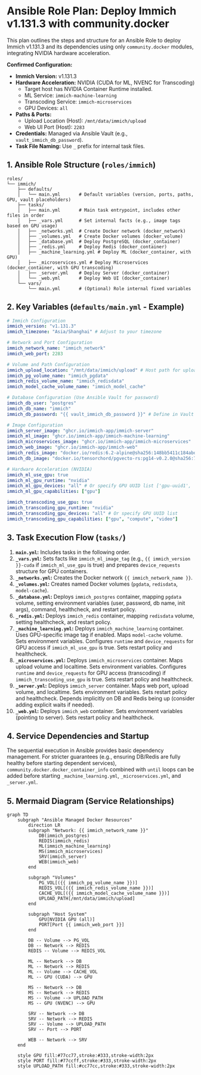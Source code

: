 # Ansible Role Plan: Deploy Immich v1.131.3 with community.docker

This plan outlines the steps and structure for an Ansible Role to deploy Immich v1.131.3 and its dependencies using only `community.docker` modules, integrating NVIDIA hardware acceleration.

**Confirmed Configuration:**

*   **Immich Version:** v1.131.3
*   **Hardware Acceleration:** NVIDIA (CUDA for ML, NVENC for Transcoding)
    *   Target host has NVIDIA Container Runtime installed.
    *   ML Service: `immich-machine-learning`
    *   Transcoding Service: `immich-microservices`
    *   GPU Devices: `all`
*   **Paths & Ports:**
    *   Upload Location (Host): `/mnt/data/immich/upload`
    *   Web UI Port (Host): `2283`
*   **Credentials:** Managed via Ansible Vault (e.g., `vault_immich_db_password`).
*   **Task File Naming:** Use `_` prefix for internal task files.

## 1. Ansible Role Structure (`roles/immich`)

```
roles/
└── immich/
    ├── defaults/
    │   └── main.yml       # Default variables (version, ports, paths, GPU, vault placeholders)
    ├── tasks/
    │   ├── main.yml       # Main task entrypoint, includes other files in order
    │   ├── _vars.yml      # Set internal facts (e.g., image tags based on GPU usage)
    │   ├── _networks.yml  # Create Docker network (docker_network)
    │   ├── _volumes.yml   # Create Docker volumes (docker_volume)
    │   ├── _database.yml  # Deploy PostgreSQL (docker_container)
    │   ├── _redis.yml     # Deploy Redis (docker_container)
    │   ├── _machine_learning.yml # Deploy ML (docker_container, with GPU)
    │   ├── _microservices.yml # Deploy Microservices (docker_container, with GPU transcoding)
    │   ├── _server.yml    # Deploy Server (docker_container)
    │   └── _web.yml       # Deploy Web UI (docker_container)
    └── vars/
        └── main.yml       # (Optional) Role internal fixed variables
```

## 2. Key Variables (`defaults/main.yml` - Example)

```yaml
# Immich Configuration
immich_version: "v1.131.3"
immich_timezone: "Asia/Shanghai" # Adjust to your timezone

# Network and Port Configuration
immich_network_name: "immich_network"
immich_web_port: 2283

# Volume and Path Configuration
immich_upload_location: "/mnt/data/immich/upload" # Host path for uploads
immich_pg_volume_name: "immich_pgdata"
immich_redis_volume_name: "immich_redisdata"
immich_model_cache_volume_name: "immich_model_cache"

# Database Configuration (Use Ansible Vault for password)
immich_db_user: "postgres"
immich_db_name: "immich"
immich_db_password: "{{ vault_immich_db_password }}" # Define in Vault

# Image Configuration
immich_server_image: "ghcr.io/immich-app/immich-server"
immich_ml_image: "ghcr.io/immich-app/immich-machine-learning"
immich_microservices_image: "ghcr.io/immich-app/immich-microservices"
immich_web_image: "ghcr.io/immich-app/immich-web"
immich_redis_image: "docker.io/redis:6.2-alpine@sha256:148bb5411c184abd288d9aaed139c98123eeb8824c5d3fce03cf721db58066d8"
immich_db_image: "docker.io/tensorchord/pgvecto-rs:pg14-v0.2.0@sha256:739cdd626151ff1f796dc95a6591b55a714f341c737e27f045019ceabf8e8c52"

# Hardware Acceleration (NVIDIA)
immich_ml_use_gpu: true
immich_ml_gpu_runtime: "nvidia"
immich_ml_gpu_devices: "all" # Or specify GPU UUID list ['gpu-uuid1', 'gpu-uuid2']
immich_ml_gpu_capabilities: ["gpu"]

immich_transcoding_use_gpu: true
immich_transcoding_gpu_runtime: "nvidia"
immich_transcoding_gpu_devices: "all" # Or specify GPU UUID list
immich_transcoding_gpu_capabilities: ["gpu", "compute", "video"]
```

## 3. Task Execution Flow (`tasks/`)

1.  **`main.yml`:** Includes tasks in the following order.
2.  **`_vars.yml`:** Sets facts like `immich_ml_image_tag` (e.g., `{{ immich_version }}-cuda` if `immich_ml_use_gpu` is true) and prepares `device_requests` structure for GPU containers.
3.  **`_networks.yml`:** Creates the Docker network `{{ immich_network_name }}`.
4.  **`_volumes.yml`:** Creates named Docker volumes (`pgdata`, `redisdata`, `model-cache`).
5.  **`_database.yml`:** Deploys `immich_postgres` container, mapping `pgdata` volume, setting environment variables (user, password, db name, init args), command, healthcheck, and restart policy.
6.  **`_redis.yml`:** Deploys `immich_redis` container, mapping `redisdata` volume, setting healthcheck, and restart policy.
7.  **`_machine_learning.yml`:** Deploys `immich_machine_learning` container. Uses GPU-specific image tag if enabled. Maps `model-cache` volume. Sets environment variables. Configures `runtime` and `device_requests` for GPU access if `immich_ml_use_gpu` is true. Sets restart policy and healthcheck.
8.  **`_microservices.yml`:** Deploys `immich_microservices` container. Maps upload volume and localtime. Sets environment variables. Configures `runtime` and `device_requests` for GPU access (transcoding) if `immich_transcoding_use_gpu` is true. Sets restart policy and healthcheck.
9.  **`_server.yml`:** Deploys `immich_server` container. Maps web port, upload volume, and localtime. Sets environment variables. Sets restart policy and healthcheck. Depends implicitly on DB and Redis being up (consider adding explicit waits if needed).
10. **`_web.yml`:** Deploys `immich_web` container. Sets environment variables (pointing to server). Sets restart policy and healthcheck.

## 4. Service Dependencies and Startup

The sequential execution in Ansible provides basic dependency management. For stricter guarantees (e.g., ensuring DB/Redis are fully healthy before starting dependent services), `community.docker.docker_container_info` combined with `until` loops can be added before starting `_machine_learning.yml`, `_microservices.yml`, and `_server.yml`.

## 5. Mermaid Diagram (Service Relationships)

```mermaid
graph TD
    subgraph "Ansible Managed Docker Resources"
        direction LR
        subgraph "Network: {{ immich_network_name }}"
            DB(immich_postgres)
            REDIS(immich_redis)
            ML(immich_machine_learning)
            MS(immich_microservices)
            SRV(immich_server)
            WEB(immich_web)
        end

        subgraph "Volumes"
            PG_VOL[({{ immich_pg_volume_name }})]
            REDIS_VOL[({{ immich_redis_volume_name }})]
            CACHE_VOL[({{ immich_model_cache_volume_name }})]
            UPLOAD_PATH[/mnt/data/immich/upload]
        end

        subgraph "Host System"
            GPU[NVIDIA GPU (all)]
            PORT[Port {{ immich_web_port }}]
        end

        DB -- Volume --> PG_VOL
        DB -- Network --> REDIS
        REDIS -- Volume --> REDIS_VOL

        ML -- Network --> DB
        ML -- Network --> REDIS
        ML -- Volume --> CACHE_VOL
        ML -- GPU (CUDA) --> GPU

        MS -- Network --> DB
        MS -- Network --> REDIS
        MS -- Volume --> UPLOAD_PATH
        MS -- GPU (NVENC) --> GPU

        SRV -- Network --> DB
        SRV -- Network --> REDIS
        SRV -- Volume --> UPLOAD_PATH
        SRV -- Port --> PORT

        WEB -- Network --> SRV
    end

    style GPU fill:#77cc77,stroke:#333,stroke-width:2px
    style PORT fill:#77ccff,stroke:#333,stroke-width:2px
    style UPLOAD_PATH fill:#cc77cc,stroke:#333,stroke-width:2px